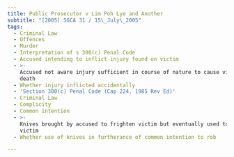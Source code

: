 ```yaml
---
title: Public Prosecutor v Lim Poh Lye and Another
subtitle: "[2005] SGCA 31 / 15\_July\_2005"
tags:
  - Criminal Law
  - Offences
  - Murder
  - Interpretation of s 300(c) Penal Code
  - Accused intending to inflict injury found on victim
  - >-
    Accused not aware injury sufficient in course of nature to cause victim\'s
    death
  - Whether injury inflicted accidentally
  - 'Section 300(c) Penal Code (Cap 224, 1985 Rev Ed)'
  - Criminal Law
  - Complicity
  - Common intention
  - >-
    Knives brought by accused to frighten victim but eventually used to injure
    victim
  - Whether use of knives in furtherance of common intention to rob

---
```


